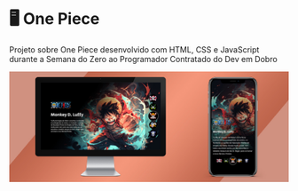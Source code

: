 # 🖥 One Piece

Projeto sobre One Piece desenvolvido com HTML, CSS e JavaScript durante a Semana do Zero ao Programador Contratado do Dev em Dobro
<br>

<img src="./src/imagens/one-piece-mockup.jpg">
